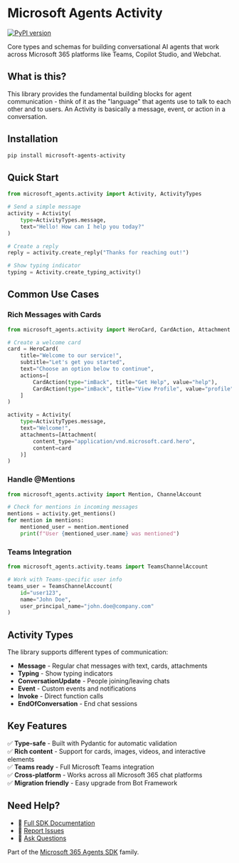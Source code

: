 # Microsoft Agents Activity

[![PyPI version](https://img.shields.io/pypi/v/microsoft-agents-activity)](https://pypi.org/project/microsoft-agents-activity/)

Core types and schemas for building conversational AI agents that work across Microsoft 365 platforms like Teams, Copilot Studio, and Webchat.

## What is this?

This library provides the fundamental building blocks for agent communication - think of it as the "language" that agents use to talk to each other and to users. An Activity is basically a message, event, or action in a conversation.

## Installation

```bash
pip install microsoft-agents-activity
```

## Quick Start

```python
from microsoft_agents.activity import Activity, ActivityTypes

# Send a simple message
activity = Activity(
    type=ActivityTypes.message,
    text="Hello! How can I help you today?"
)

# Create a reply
reply = activity.create_reply("Thanks for reaching out!")

# Show typing indicator
typing = Activity.create_typing_activity()
```

## Common Use Cases

### Rich Messages with Cards

```python
from microsoft_agents.activity import HeroCard, CardAction, Attachment

# Create a welcome card
card = HeroCard(
    title="Welcome to our service!",
    subtitle="Let's get you started",
    text="Choose an option below to continue",
    actions=[
        CardAction(type="imBack", title="Get Help", value="help"),
        CardAction(type="imBack", title="View Profile", value="profile")
    ]
)

activity = Activity(
    type=ActivityTypes.message,
    text="Welcome!",
    attachments=[Attachment(
        content_type="application/vnd.microsoft.card.hero",
        content=card
    )]
)
```

### Handle @Mentions

```python
from microsoft_agents.activity import Mention, ChannelAccount

# Check for mentions in incoming messages
mentions = activity.get_mentions()
for mention in mentions:
    mentioned_user = mention.mentioned
    print(f"User {mentioned_user.name} was mentioned")
```

### Teams Integration

```python
from microsoft_agents.activity.teams import TeamsChannelAccount

# Work with Teams-specific user info
teams_user = TeamsChannelAccount(
    id="user123",
    name="John Doe",
    user_principal_name="john.doe@company.com"
)
```

## Activity Types

The library supports different types of communication:

- **Message** - Regular chat messages with text, cards, attachments
- **Typing** - Show typing indicators  
- **ConversationUpdate** - People joining/leaving chats
- **Event** - Custom events and notifications
- **Invoke** - Direct function calls
- **EndOfConversation** - End chat sessions

## Key Features

✅ **Type-safe** - Built with Pydantic for automatic validation  
✅ **Rich content** - Support for cards, images, videos, and interactive elements  
✅ **Teams ready** - Full Microsoft Teams integration  
✅ **Cross-platform** - Works across all Microsoft 365 chat platforms  
✅ **Migration friendly** - Easy upgrade from Bot Framework  

## Need Help?

- 📖 [Full SDK Documentation](https://aka.ms/agents)
- 🐛 [Report Issues](https://github.com/microsoft/Agents-for-python/issues)
- 💬 [Ask Questions](https://stackoverflow.com/questions/tagged/microsoft-agents)

Part of the [Microsoft 365 Agents SDK](https://github.com/microsoft/Agents-for-python) family.